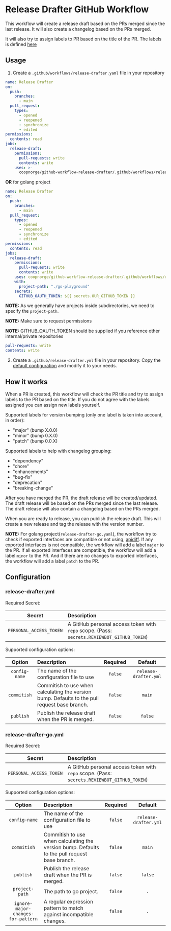 # Release Drafter GitHub Workflow

This workflow will create a release draft based on the PRs merged since
the last release. It will also create a changelog based on the PRs merged.

It will also try to assign labels to PR based on the title of the PR.
The labels is defined [here](https://github.com/coopnorge/github-workflow-release-drafter/blob/main/.github/release-drafter.yml)

## Usage

1. Create a `.github/workflows/release-drafter.yaml` file in your repository

```yaml
name: Release Drafter
on:
  push:
    branches:
      - main
  pull_request:
    types:
      - opened
      - reopened
      - synchronize
      - edited
permissions:
  contents: read
jobs:
  release-draft:
    permissions:
      pull-requests: write
      contents: write
    uses: >-
      coopnorge/github-workflow-release-drafter/.github/workflows/release-drafter.yaml@v0.1.0
```

**OR** for golang project

```yaml
name: Release Drafter
on:
  push:
    branches:
      - main
  pull_request:
    types:
      - opened
      - reopened
      - synchronize
      - edited
permissions:
  contents: read
jobs:
  release-draft:
    permissions:
      pull-requests: write
      contents: write
    uses: coopnorge/github-workflow-release-drafter/.github/workflows/release-drafter-go.yaml@v0.1.0
    with:
      project-path: "./go-playground"
    secrets:
      GITHUB_OAUTH_TOKEN: ${{ secrets.OUR_GITHUB_TOKEN }}
```

**NOTE:** As we generally have projects inside subdirectories, we need to
specify the `project-path`.

**NOTE:** Make sure to request permissions

**NOTE:** GITHUB_OAUTH_TOKEN should be supplied if you reference other
internal/private repositories

```yaml
pull-requests: write
contents: write
```

2. Create a `.github/release-drafter.yml` file in your repository.
Copy the
[default configuration](https://github.com/coopnorge/github-workflow-release-drafter/blob/main/.github/release-drafter.yml)
and modify it to your needs.

## How it works

When a PR is created, this workflow will check the PR title and
try to assign labels to the PR based on the title. If you do not agree
with the labels assigned you can assign new labels yourself.

Supported labels for version bumping (only one label is taken into account, in order):

- "major" (bump X.0.0)
- "minor" (bump 0.X.0)
- "patch" (bump 0.0.X)

Supported labels to help with changelog grouping:
  
- "dependency"
- "chore"
- "enhancements"
- "bug-fix"
- "deprecation"
- "breaking-change"

After you have merged the PR, the draft release will be created/updated.
The draft release will be based on the PRs merged since the last release.
The draft release will also contain a changelog based on the PRs merged.

When you are ready to release, you can publish the release draft.
This will create a new release and tag the release with the version number.

**NOTE:** For golang project(`release-drafter-go.yaml`),
the workflow try to check if exported interfaces are compatible or not using,
[apidiff](https://pkg.go.dev/golang.org/x/exp/cmd/apidiff).
If any exported interfaces is not compatible,
the workflow will add a label `major` to the PR.
If all exported interfaces are compatible,
the workflow will add a label `minor` to the PR.
And if there are no changes to exported interfaces,
the workflow will add a label `patch` to the PR.

## Configuration

### release-drafter.yml

Required Secret:

| Secret | Description |
| :---: | :--- |
| `PERSONAL_ACCESS_TOKEN` | A GitHub personal access token with `repo` scope. (Pass: `secrets.REVIEWBOT_GITHUB_TOKEN`) |

Supported configuration options:

| Option | Description| Required | Default |
| :---: | :--- | :---: | :---: |
| `config-name` | The name of the configuration file to use| `false` | `release-drafter.yml` |
| `commitish` | Commitish to use when calculating the version bump. Defaults to the pull request base branch. | `false` | `main` |
| `publish` | Publish the release draft when the PR is merged. | `false` | `false` |

### release-drafter-go.yml

Required Secret:

| Secret | Description |
| :---: | :--- |
| `PERSONAL_ACCESS_TOKEN` | A GitHub personal access token with `repo` scope. (Pass: `secrets.REVIEWBOT_GITHUB_TOKEN`) |

Supported configuration options:

| Option | Description| Required | Default |
| :---: | :--- | :---: | :---: |
| `config-name` | The name of the configuration file to use| `false` | `release-drafter.yml` |
| `commitish` | Commitish to use when calculating the version bump. Defaults to the pull request base branch. | `false` | `main` |
| `publish` | Publish the release draft when the PR is merged. | `false` | `false` |
| `project-path` | The path to go project. | `false` | `.` |
| `ignore-major-changes-for-pattern` | A regular expression pattern to match against incompatible changes. | `false` | `.` |
